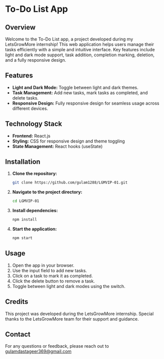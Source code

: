 # To-Do List App

## Overview
Welcome to the To-Do List app, a project developed during my LetsGrowMore internship! This web application helps users manage their tasks efficiently with a simple and intuitive interface. Key features include light and dark mode support, task addition, completion marking, deletion, and a fully responsive design.

## Features
- **Light and Dark Mode:** Toggle between light and dark themes.
- **Task Management:** Add new tasks, mark tasks as completed, and delete tasks.
- **Responsive Design:** Fully responsive design for seamless usage across different devices.

## Technology Stack
- **Frontend:** React.js
- **Styling:** CSS for responsive design and theme toggling
- **State Management:** React hooks (useState)

## Installation

1. **Clone the repository:**
   ```bash
   git clone https://github.com/gulam1288/LGMVIP-01.git
   ```

2. **Navigate to the project directory:**
   ```bash
   cd LGMVIP-01
   ```

3. **Install dependencies:**
   ```bash
   npm install
   ```

4. **Start the application:**
   ```bash
   npm start
   ```

## Usage
1. Open the app in your browser.
2. Use the input field to add new tasks.
3. Click on a task to mark it as completed.
4. Click the delete button to remove a task.
5. Toggle between light and dark modes using the switch.

## Credits
This project was developed during the LetsGrowMore internship. Special thanks to the LetsGrowMore team for their support and guidance.

## Contact
For any questions or feedback, please reach out to gulamdastageer369@gmail.com
